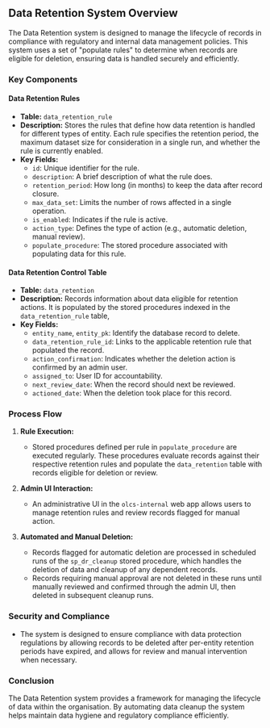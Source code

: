 ## Data Retention System Overview

The Data Retention system is designed to manage the lifecycle of records in compliance with regulatory and internal data management policies. This system uses a set of "populate rules" to determine when records are eligible for deletion, ensuring data is handled securely and efficiently.

### Key Components

#### Data Retention Rules

- **Table:** `data_retention_rule`
- **Description:** Stores the rules that define how data retention is handled for different types of entity. Each rule specifies the retention period, the maximum dataset size for consideration in a single run, and whether the rule is currently enabled.
- **Key Fields:**
    - `id`: Unique identifier for the rule.
    - `description`: A brief description of what the rule does.
    - `retention_period`: How long (in months) to keep the data after record closure.
    - `max_data_set`: Limits the number of rows affected in a single operation.
    - `is_enabled`: Indicates if the rule is active.
    - `action_type`: Defines the type of action (e.g., automatic deletion, manual review).
    - `populate_procedure`: The stored procedure associated with populating data for this rule.

#### Data Retention Control Table

- **Table:** `data_retention`
- **Description:** Records information about data eligible for retention actions. It is populated by the stored procedures indexed in the  `data_retention_rule` table,
- **Key Fields:**
    - `entity_name`, `entity_pk`: Identify the database record to delete.
    - `data_retention_rule_id`: Links to the applicable retention rule that populated the record.
    - `action_confirmation`: Indicates whether the deletion action is confirmed by an admin user.
    - `assigned_to`: User ID for accountability.
    - `next_review_date`: When the record should next be reviewed.
    - `actioned_date`: When the deletion took place for this record.

### Process Flow

1. **Rule Execution:**
    - Stored procedures defined per rule in `populate_procedure` are executed regularly. These procedures evaluate records against their respective retention rules and populate the `data_retention` table with records eligible for deletion or review.

2. **Admin UI Interaction:**
    - An administrative UI in the `olcs-internal` web app allows users to manage retention rules and review records flagged for manual action.

3. **Automated and Manual Deletion:**
    - Records flagged for automatic deletion are processed in scheduled runs of the `sp_dr_cleanup` stored procedure, which handles the deletion of data and cleanup of any dependent records.
    - Records requiring manual approval are not deleted in these runs until manually reviewed and confirmed through the admin UI, then deleted in subsequent cleanup runs.

### Security and Compliance

- The system is designed to ensure compliance with data protection regulations by allowing records to be deleted after per-entity retention periods have expired, and allows for review and manual intervention when necessary.

### Conclusion

The Data Retention system provides a framework for managing the lifecycle of data within the organisation. By automating data cleanup the system helps maintain data hygiene and regulatory compliance efficiently.
